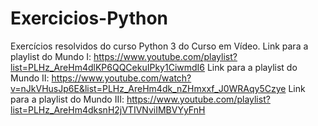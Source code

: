 # Exercicios-Python
Exercícios resolvidos do curso Python 3 do Curso em Vídeo.
Link para a playlist do Mundo I: https://www.youtube.com/playlist?list=PLHz_AreHm4dlKP6QQCekuIPky1CiwmdI6
Link para a playlist do Mundo II: https://www.youtube.com/watch?v=nJkVHusJp6E&list=PLHz_AreHm4dk_nZHmxxf_J0WRAqy5Czye
Link para a playlist do Mundo III: https://www.youtube.com/playlist?list=PLHz_AreHm4dksnH2jVTIVNviIMBVYyFnH
